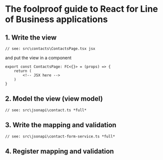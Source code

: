 # The foolproof guide to React for Line of Business applications

## 1. Write the view

```
// see: src\contacts\ContactsPage.tsx jsx
```

and put the view in a component

```
export const ContactsPage: FC<{}> = (props) => {
    return (
        <!-- JSX here -->
    )
}
```

## 2. Model the view (view model)

```
// see: src\jsonapi\contact.ts *full*
```

## 3. Write the mapping and validation

```
// see: src\jsonapi\contact-form-service.ts *full*
```

## 4. Register mapping and validation
